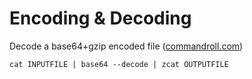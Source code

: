 # Encoding & Decoding

Decode a base64+gzip encoded file
([commandroll.com](https://commandroll.com/command/show-base64-gzip-encoded-string))
```
cat INPUTFILE | base64 --decode | zcat OUTPUTFILE
```
